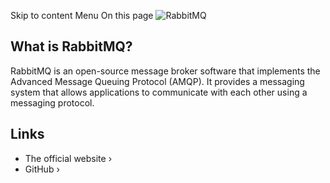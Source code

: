 Skip to content
Menu
On this page
![RabbitMQ](https://www.rabbitmq.com/img/rabbitmq-logo-with-name.svg)
## What is RabbitMQ? ​
RabbitMQ is an open-source message broker software that implements the Advanced Message Queuing Protocol (AMQP). It provides a messaging system that allows applications to communicate with each other using a messaging protocol.
## Links ​
  * The official website ›
  * GitHub ›


